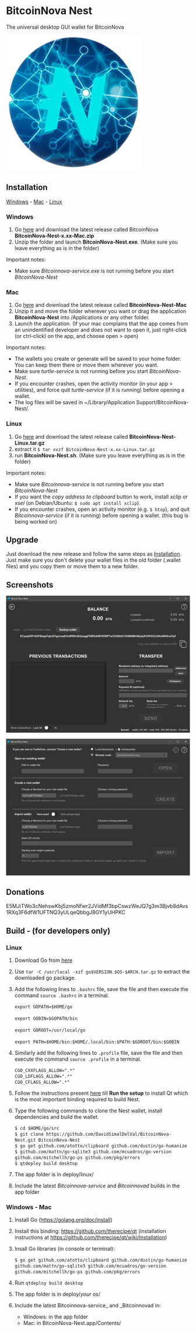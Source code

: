 # BitcoinNova Nest

The universal desktop GUI wallet for BitcoinNova

![Logo](/bitcoinnovanestlogo.png)

## Installation

[Windows](#windows) - [Mac](#mac) - [Linux](#linux)

### Windows

1. Go [here](https://github.com/DavidSimalDelVal/BitcoinNova-Nest/releases) and download the latest release called BitcoinNova **BitcoinNova-Nest-x.xx-Mac.zip**
2. Unzip the folder and launch **BitcoinNova-Nest.exe**. (Make sure you leave everything as is in the folder)

Important notes:

* Make sure *Bitcoinnova-service.exe* is not running before you start *BitcoinNova-Nest*

### Mac

1. Go [here](https://github.com/DavidSimalDelVal/BitcoinNova-Nest.git/releases) and download the latest release called **BitcoinNova-Nest-Mac**
2. Unzip it and move the folder wherever you want or drag the application **BitcoinNova-Nest** into /Applications or any other folder.
3. Launch the application. (If your mac complains that the app comes from an unindentified developer and does not want to open it, just right-click (or ctrl-click) on the app, and choose open > open)

Important notes:

* The wallets you create or generate will be saved to your home folder. You can keep them there or move them wherever you want.
* Make sure *turtle-service* is not running before you start *BitcoinNova-Nest*.
* If you encounter crashes, open the activity monitor (in your app > utilities), and force quit *turtle-service* (if it is running) before opening a wallet.
* The log files will be saved in ~/Library/Application Support/BitcoinNova-Nest/.

### Linux

1. Go [here](https://github.com/DavidSimalDelVal/BitcoinNova-Nest/releases) and download the latest release called **BitcoinNova-Nest-Linux.tar.gz**
2. extract it
`$ tar xvzf BitcoinNova-Nest-x.xx-Linux.tar.gz`
3. run **BitcoinNova-Nest.sh**. (Make sure you leave everything as is in the folder)

Important notes:

* Make sure *Bitcoinnova-service* is not running before you start *BitcoinNova-Nest*
* If you want the *copy address to clipboard* button to work, install *xclip* or *xsel* (on Debian/Ubuntu: `$ sudo apt install xclip`).
* If you encounter crashes, open an activity monitor (e.g. `$ htop`), and quit *Bitcoinnova-service* (if it is running) before opening a wallet. (this bug is being worked on)

## Upgrade

Just download the new release and follow the same steps as [Installation](#installation). Just make sure you don't delete your wallet files in the old folder (.wallet files) and you copy them or move them to a new folder.

## Screenshots

![Main Screen](/Screenshots/MainScreen.png)

![Open Wallet](/Screenshots/OpenWallet.png)

## Donations

E5MJiTWo3cNehswKbj5zmoNfwr2JVidMf3bpCswzWeJQ7g3m3Bjvb8dAvs1RXq3F6dfW1UFTNQ3yULqeQbbgJ8GY1yUHPKC

## Build - (for developers only)

### Linux

1. Download Go from [here](https://golang.org/dl/)

2. Use `tar -C /usr/local -xzf go$VERSION.$OS-$ARCH.tar.gz` to extract the downloaded go package.

3. Add the following lines to `.bashrc` file, save the file and then execute the command `source .bashrc` in a terminal.
    ```
    export GOPATH=$HOME/go

    export GOBIN=$GOPATH/bin

    export GOROOT=/usr/local/go

    export PATH=$HOME/bin:$HOME/.local/bin:$PATH:$GOROOT/bin:$GOBIN
    ```
4. Similarly add the following lines to `.profile` file, save the file and then execute the command `source .profile` in a terminal.
    ```
    CGO_CXXFLAGS_ALLOW=".*" 
    CGO_LDFLAGS_ALLOW=".*" 
    CGO_CFLAGS_ALLOW=".*" 
    ```
5. Follow the instructions present [here](https://github.com/therecipe/qt/wiki/Installation-on-Linux) till **Run the setup** to install Qt which is the most important binding required to build Nest.
6. Type the following commands to clone the Nest wallet, install dependencies and build the wallet.
    ```
    $ cd $HOME/go/src
    $ git clone https://github.com/DavidSimalDelVal/BitcoinNova-Nest.git BitcoinNova-Nest
    $ go get github.com/atotto/clipboard github.com/dustin/go-humanize $ github.com/mattn/go-sqlite3 github.com/mcuadros/go-version github.com/mitchellh/go-ps github.com/pkg/errors
    $ qtdeploy build desktop
    ```

1. The app folder is in deploy/linux/
1. Include the latest _Bitcoinnova-service_ and _Bitcoinnovad_ builds in the app folder

### Windows - Mac

1. Install Go (https://golang.org/doc/install)

1. Install this binding: https://github.com/therecipe/qt (installation instructions at https://github.com/therecipe/qt/wiki/Installation)

1. Insall Go libraries (in console or terminal):
    ```
    $ go get github.com/atotto/clipboard github.com/dustin/go-humanize github.com/mattn/go-sqlite3 github.com/mcuadros/go-version github.com/mitchellh/go-ps github.com/pkg/errors
    ```

1. Run `qtdeploy build desktop`

1. The app folder is in deploy/*your os*/

1. Include the latest Bitcoinnova-service_ and _Bitcoinnovad in:
    * Windows: in the app folder
    * Mac: in BitcoinNova-Nest.app/Contents/
